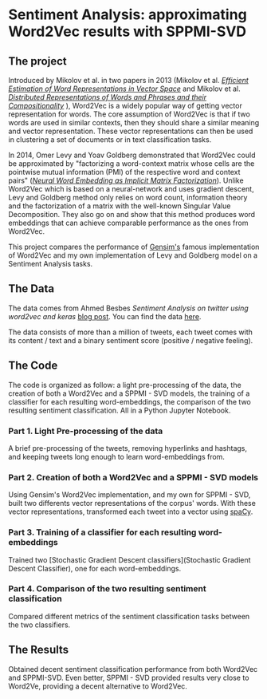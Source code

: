 # Sentiment Analysis: approximating Word2Vec results with SPPMI-SVD
## The project
Introduced by Mikolov et al. in two papers in 2013 (Mikolov et al. [*Efficient Estimation of Word Representations in Vector Space*](https://arxiv.org/pdf/1301.3781.pdf) and Mikolov et al. [*Distributed Representations of Words and Phrases and their Compositionality*](https://papers.nips.cc/paper/5021-distributed-representations-of-words-and-phrases-and-their-compositionality.pdf) ), Word2Vec is a widely popular way of getting vector representation for words. The core assumption of Word2Vec is that if two words are used in similar contexts, then they should share a similar meaning and vector representation. These vector representations can then be used in clustering a set of documents or in text classification tasks.

In 2014, Omer Levy and Yoav Goldberg demonstrated that Word2Vec could be approximated by "factorizing a word-context matrix whose cells are the pointwise mutual information (PMI) of the respective word and context pairs" ([*Neural Word Embedding as Implicit Matrix Factorization*](https://papers.nips.cc/paper/5477-neural-word-embedding-as-implicit-matrix-factorization.pdf)). Unlike Word2Vec which is based on a neural-network and uses gradient descent, Levy and Goldberg method only relies on word count, information theory and the factorization of a matrix with the well-known Singular Value Decomposition. They also go on and show that this method produces word embeddings that can achieve comparable performance as the ones from Word2Vec.

This project compares the performance of [Gensim's](https://radimrehurek.com/gensim/models/word2vec.html) famous implementation of Word2Vec and my own implementation of Levy and Goldberg model on a Sentiment Analysis tasks.

## The Data
The data comes from Ahmed Besbes *Sentiment Analysis on twitter using word2vec and keras* [blog post](https://ahmedbesbes.com/sentiment-analysis-on-twitter-using-word2vec-and-keras.html). You can find the data [here](https://drive.google.com/uc?id=0B04GJPshIjmPRnZManQwWEdTZjg&export=download).

The data consists of more than a million of tweets, each tweet comes with its content / text and a binary sentiment score (positive / negative feeling).

## The Code
The code is organized as follow: a light pre-processing of the data, the creation of both a Word2Vec and a SPPMI - SVD models, the training of a classifier for each resulting word-embeddings, the comparison of the two resulting sentiment classification. All in a Python Jupyter Notebook.

### Part 1. Light Pre-processing of the data
A brief pre-processing of the tweets, removing hyperlinks and hashtags, and keeping tweets long enough to learn word-embeddings from.

### Part 2.  Creation of both a Word2Vec and a SPPMI - SVD models
Using Gensim's Word2Vec implementation, and my own for SPPMI - SVD, built two differents vector representations of the corpus' words. With these vector representations, transformed each tweet into a vector using [spaCy](https://spacy.io/).

### Part 3. Training of a classifier for each resulting word-embeddings
Trained two [Stochastic Gradient Descent classifiers](Stochastic Gradient Descent Classifier), one for each word-embeddings.

### Part 4. Comparison of the two resulting sentiment classification
Compared different metrics of the sentiment classification tasks between the two classifiers.

## The Results
Obtained decent sentiment classification performance from both Word2Vec and SPPMI-SVD. Even better, SPPMI - SVD provided results very close to Word2Ve, providing a decent alternative to Word2Vec.
